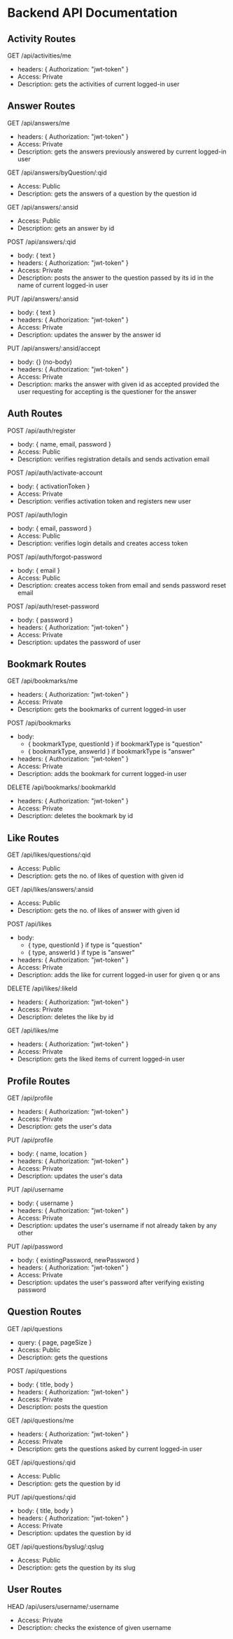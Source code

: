# Backend API Documentation

## Activity Routes
GET /api/activities/me
- headers: { Authorization: "jwt-token" }
- Access: Private
- Description: gets the activities of current logged-in user



## Answer Routes
GET /api/answers/me
- headers: { Authorization: "jwt-token" }
- Access: Private
- Description: gets the answers previously answered by current logged-in user

GET /api/answers/byQuestion/:qid
- Access: Public
- Description: gets the answers of a question by the question id

GET /api/answers/:ansid
- Access: Public
- Description: gets an answer by id

POST /api/answers/:qid
- body: { text }
- headers: { Authorization: "jwt-token" }
- Access: Private
- Description: posts the answer to the question passed by its id in the name of current logged-in user

PUT /api/answers/:ansid
- body: { text }
- headers: { Authorization: "jwt-token" }
- Access: Private
- Description: updates the answer by the answer id

PUT /api/answers/:ansid/accept
- body: {} (no-body)
- headers: { Authorization: "jwt-token" }
- Access: Private
- Description: marks the answer with given id as accepted provided the user requesting for accepting is the questioner for the answer



## Auth Routes
POST /api/auth/register
- body: { name, email, password }
- Access: Public
- Description: verifies registration details and sends activation email

POST /api/auth/activate-account
- body: { activationToken }
- Access: Private
- Description: verifies activation token and registers new user

POST /api/auth/login
- body: { email, password }
- Access: Public
- Description: verifies login details and creates access token

POST /api/auth/forgot-password
- body: { email }
- Access: Public
- Description: creates access token from email and sends password reset email

POST /api/auth/reset-password
- body: { password }
- headers: { Authorization: "jwt-token" }
- Access: Private
- Description: updates the password of user


## Bookmark Routes
GET /api/bookmarks/me
- headers: { Authorization: "jwt-token" }
- Access: Private
- Description: gets the bookmarks of current logged-in user

POST /api/bookmarks
- body:
    - { bookmarkType, questionId } if bookmarkType is "question"
    - { bookmarkType, answerId } if bookmarkType is "answer"
- headers: { Authorization: "jwt-token" }
- Access: Private
- Description: adds the bookmark for current logged-in user

DELETE /api/bookmarks/:bookmarkId
- headers: { Authorization: "jwt-token" }
- Access: Private
- Description: deletes the bookmark by id



## Like Routes
GET /api/likes/questions/:qid
- Access: Public
- Description: gets the no. of likes of question with given id

GET /api/likes/answers/:ansid
- Access: Public
- Description: gets the no. of likes of answer with given id

POST /api/likes
- body:
    - { type, questionId } if type is "question"
    - { type, answerId } if type is "answer"
- headers: { Authorization: "jwt-token" }
- Access: Private
- Description: adds the like for current logged-in user for given q or ans

DELETE /api/likes/:likeId
- headers: { Authorization: "jwt-token" }
- Access: Private
- Description: deletes the like by id

GET /api/likes/me
- headers: { Authorization: "jwt-token" }
- Access: Private
- Description: gets the liked items of current logged-in user



## Profile Routes
GET /api/profile
- headers: { Authorization: "jwt-token" }
- Access: Private
- Description: gets the user's data

PUT /api/profile
- body: { name, location }
- headers: { Authorization: "jwt-token" }
- Access: Private
- Description: updates the user's data

PUT /api/username
- body: { username }
- headers: { Authorization: "jwt-token" }
- Access: Private
- Description: updates the user's username if not already taken by any other

PUT /api/password
- body: { existingPassword, newPassword }
- headers: { Authorization: "jwt-token" }
- Access: Private
- Description: updates the user's password after verifying existing password



## Question Routes
GET /api/questions
- query: { page, pageSize }
- Access: Public
- Description: gets the questions

POST /api/questions
- body: { title, body }
- headers: { Authorization: "jwt-token" }
- Access: Private
- Description: posts the question

GET /api/questions/me
- headers: { Authorization: "jwt-token" }
- Access: Private
- Description: gets the questions asked by current logged-in user

GET /api/questions/:qid
- Access: Public
- Description: gets the question by id

PUT /api/questions/:qid
- body: { title, body }
- headers: { Authorization: "jwt-token" }
- Access: Private
- Description: updates the question by id

GET /api/questions/byslug/:qslug
- Access: Public
- Description: gets the question by its slug



## User Routes
HEAD /api/users/username/:username
- Access: Private
- Description: checks the existence of given username
